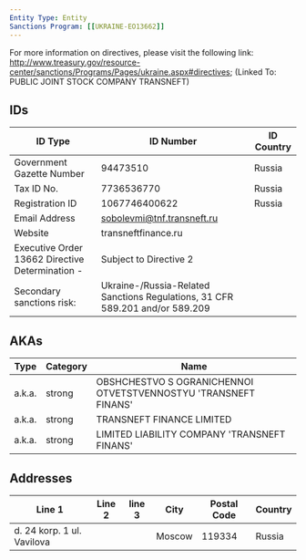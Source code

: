 ```yaml
---
Entity Type: Entity
Sanctions Program: [[UKRAINE-EO13662]]
---
```

For more information on directives, please visit the following link: http://www.treasury.gov/resource-center/sanctions/Programs/Pages/ukraine.aspx#directives; (Linked To: PUBLIC JOINT STOCK COMPANY TRANSNEFT)

## IDs
| ID Type | ID Number | ID Country |
|---------|-----------|------------|
| Government Gazette Number | 94473510 | Russia |
| Tax ID No. | 7736536770 | Russia |
| Registration ID | 1067746400622 | Russia |
| Email Address | sobolevmi@tnf.transneft.ru |  |
| Website | transneftfinance.ru |  |
| Executive Order 13662 Directive Determination - | Subject to Directive 2 |  |
| Secondary sanctions risk: | Ukraine-/Russia-Related Sanctions Regulations, 31 CFR 589.201 and/or 589.209 |  |


## AKAs
| Type | Category | Name      | 
|------|----------|-----------|
| a.k.a. | strong | OBSHCHESTVO S OGRANICHENNOI OTVETSTVENNOSTYU 'TRANSNEFT FINANS' |
| a.k.a. | strong | TRANSNEFT FINANCE LIMITED |
| a.k.a. | strong | LIMITED LIABILITY COMPANY 'TRANSNEFT FINANS' |


## Addresses
| Line 1 | Line 2 | line 3 | City | Postal Code| Country | 
|--------|--------|--------|------|------------|---------|
| d. 24 korp. 1 ul. Vavilova |  |  | Moscow | 119334 | Russia |

